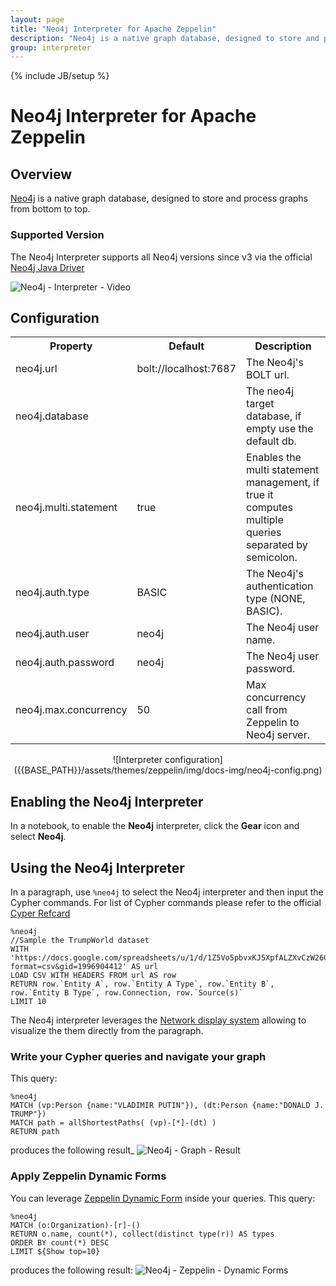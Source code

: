 ```yaml
---
layout: page
title: "Neo4j Interpreter for Apache Zeppelin"
description: "Neo4j is a native graph database, designed to store and process graphs from bottom to top."
group: interpreter
---
```

<!--
Licensed under the Apache License, Version 2.0 (the "License");
you may not use this file except in compliance with the License.
You may obtain a copy of the License at

http://www.apache.org/licenses/LICENSE-2.0

Unless required by applicable law or agreed to in writing, software
distributed under the License is distributed on an "AS IS" BASIS,
WITHOUT WARRANTIES OR CONDITIONS OF ANY KIND, either express or implied.
See the License for the specific language governing permissions and
limitations under the License.
-->
{% include JB/setup %}

# Neo4j Interpreter for Apache Zeppelin

<div id="toc"></div>

## Overview
[Neo4j](https://neo4j.com/product/) is a native graph database, designed to store and process graphs from bottom to top.

### Supported Version

The Neo4j Interpreter supports all Neo4j versions since v3 via the official [Neo4j Java Driver](https://github.com/neo4j/neo4j-java-driver)

![Neo4j - Interpreter - Video]({{BASE_PATH}}/assets/themes/zeppelin/img/docs-img/neo4j-interpreter-video.gif)

## Configuration
<table class="table-configuration">
  <tr>
    <th>Property</th>
    <th>Default</th>
    <th>Description</th>
  </tr>
  <tr>
    <td>neo4j.url</td>
    <td>bolt://localhost:7687</td>
    <td>The Neo4j's BOLT url.</td>
  </tr>
  <tr>
    <td>neo4j.database</td>
    <td></td>
    <td>The neo4j target database, if empty use the default db.</td>
  </tr>
  <tr>
    <td>neo4j.multi.statement</td>
    <td>true</td>
    <td>Enables the multi statement management, if true it computes multiple queries separated by semicolon.</td>
  </tr>
  <tr>
    <td>neo4j.auth.type</td>
    <td>BASIC</td>
    <td>The Neo4j's authentication type (NONE, BASIC).</td>
  </tr>
  <tr>
    <td>neo4j.auth.user</td>
    <td>neo4j</td>
    <td>The Neo4j user name.</td>
  </tr>
  <tr>
    <td>neo4j.auth.password</td>
    <td>neo4j</td>
    <td>The Neo4j user password.</td>
  </tr>
  <tr>
    <td>neo4j.max.concurrency</td>
    <td>50</td>
    <td>Max concurrency call from Zeppelin to Neo4j server.</td>
  </tr>
</table>

<center>
  ![Interpreter configuration]({{BASE_PATH}}/assets/themes/zeppelin/img/docs-img/neo4j-config.png)
</center>


## Enabling the Neo4j Interpreter
In a notebook, to enable the **Neo4j** interpreter, click the **Gear** icon and select **Neo4j**.

## Using the Neo4j Interpreter
In a paragraph, use `%neo4j` to select the Neo4j interpreter and then input the Cypher commands.
For list of Cypher commands please refer to the official [Cyper Refcard](http://neo4j.com/docs/cypher-refcard/current/)

```
%neo4j
//Sample the TrumpWorld dataset
WITH
'https://docs.google.com/spreadsheets/u/1/d/1Z5Vo5pbvxKJ5XpfALZXvCzW26Cl4we3OaN73K9Ae5Ss/export?format=csv&gid=1996904412' AS url
LOAD CSV WITH HEADERS FROM url AS row
RETURN row.`Entity A`, row.`Entity A Type`, row.`Entity B`, row.`Entity B Type`, row.Connection, row.`Source(s)`
LIMIT 10
```

The Neo4j interpreter leverages the [Network display system](../usage/display_system/basic.html#network) allowing to visualize the them directly from the paragraph.


### Write your Cypher queries and navigate your graph

This query:

```
%neo4j
MATCH (vp:Person {name:"VLADIMIR PUTIN"}), (dt:Person {name:"DONALD J. TRUMP"})
MATCH path = allShortestPaths( (vp)-[*]-(dt) )
RETURN path
```
produces the following result_
![Neo4j - Graph - Result]({{BASE_PATH}}/assets/themes/zeppelin/img/docs-img/neo4j-graph.png)

### Apply Zeppelin Dynamic Forms
You can leverage [Zeppelin Dynamic Form](../usage/dynamic_form/intro.html) inside your queries. This query:

```
%neo4j
MATCH (o:Organization)-[r]-()
RETURN o.name, count(*), collect(distinct type(r)) AS types
ORDER BY count(*) DESC
LIMIT ${Show top=10}
```

produces the following result:
![Neo4j - Zeppelin - Dynamic Forms]({{BASE_PATH}}/assets/themes/zeppelin/img/docs-img/neo4j-dynamic-forms.png)

